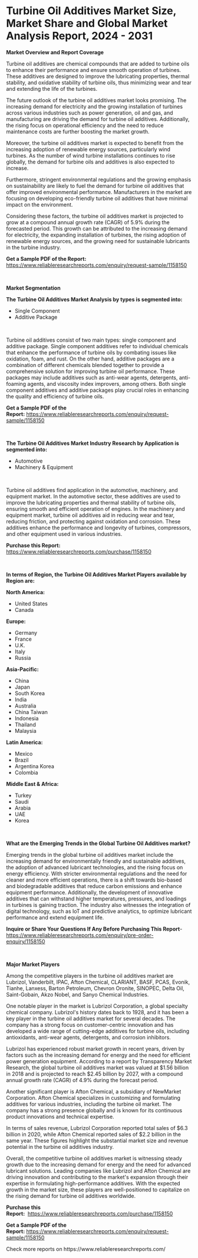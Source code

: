 <p><h1>Turbine Oil Additives Market Size, Market Share and Global Market Analysis Report, 2024 - 2031</h1></p><p><strong>Market Overview and Report Coverage</strong></p>
<p><p>Turbine oil additives are chemical compounds that are added to turbine oils to enhance their performance and ensure smooth operation of turbines. These additives are designed to improve the lubricating properties, thermal stability, and oxidative stability of turbine oils, thus minimizing wear and tear and extending the life of the turbines.</p><p>The future outlook of the turbine oil additives market looks promising. The increasing demand for electricity and the growing installation of turbines across various industries such as power generation, oil and gas, and manufacturing are driving the demand for turbine oil additives. Additionally, the rising focus on operational efficiency and the need to reduce maintenance costs are further boosting the market growth.</p><p>Moreover, the turbine oil additives market is expected to benefit from the increasing adoption of renewable energy sources, particularly wind turbines. As the number of wind turbine installations continues to rise globally, the demand for turbine oils and additives is also expected to increase.</p><p>Furthermore, stringent environmental regulations and the growing emphasis on sustainability are likely to fuel the demand for turbine oil additives that offer improved environmental performance. Manufacturers in the market are focusing on developing eco-friendly turbine oil additives that have minimal impact on the environment.</p><p>Considering these factors, the turbine oil additives market is projected to grow at a compound annual growth rate (CAGR) of 5.9% during the forecasted period. This growth can be attributed to the increasing demand for electricity, the expanding installation of turbines, the rising adoption of renewable energy sources, and the growing need for sustainable lubricants in the turbine industry.</p></p>
<p><strong>Get a Sample PDF of the Report:</strong> <a href="https://www.reliableresearchreports.com/enquiry/request-sample/1158150">https://www.reliableresearchreports.com/enquiry/request-sample/1158150</a></p>
<p>&nbsp;</p>
<p><strong>Market Segmentation</strong></p>
<p><strong>The Turbine Oil Additives Market Analysis by types is segmented into:</strong></p>
<p><ul><li>Single Component</li><li>Additive Package</li></ul></p>
<p>&nbsp;</p>
<p><p>Turbine oil additives consist of two main types: single component and additive package. Single component additives refer to individual chemicals that enhance the performance of turbine oils by combating issues like oxidation, foam, and rust. On the other hand, additive packages are a combination of different chemicals blended together to provide a comprehensive solution for improving turbine oil performance. These packages may include additives such as anti-wear agents, detergents, anti-foaming agents, and viscosity index improvers, among others. Both single component additives and additive packages play crucial roles in enhancing the quality and efficiency of turbine oils.</p></p>
<p><strong>Get a Sample PDF of the Report:</strong>&nbsp;<a href="https://www.reliableresearchreports.com/enquiry/request-sample/1158150">https://www.reliableresearchreports.com/enquiry/request-sample/1158150</a></p>
<p>&nbsp;</p>
<p><strong>The Turbine Oil Additives Market Industry Research by Application is segmented into:</strong></p>
<p><ul><li>Automotive</li><li>Machinery & Equipment</li></ul></p>
<p>&nbsp;</p>
<p><p>Turbine oil additives find application in the automotive, machinery, and equipment market. In the automotive sector, these additives are used to improve the lubricating properties and thermal stability of turbine oils, ensuring smooth and efficient operation of engines. In the machinery and equipment market, turbine oil additives aid in reducing wear and tear, reducing friction, and protecting against oxidation and corrosion. These additives enhance the performance and longevity of turbines, compressors, and other equipment used in various industries.</p></p>
<p><strong>Purchase this Report:</strong>&nbsp; <a href="https://www.reliableresearchreports.com/purchase/1158150">https://www.reliableresearchreports.com/purchase/1158150</a></p>
<p>&nbsp;</p>
<p><strong>In terms of Region, the Turbine Oil Additives Market Players available by Region are:</strong></p>
<p>
    <p> <strong> North America: </strong>
        <ul>
            <li>United States</li>
            <li>Canada</li>
        </ul>
        </p> 
    <p> <strong> Europe: </strong>
        <ul>
            <li>Germany</li>
            <li>France</li>
            <li>U.K.</li>
            <li>Italy</li>
            <li>Russia</li>
        </ul>
        </p> 
    <p> <strong> Asia-Pacific: </strong>
        <ul>
            <li>China</li>
            <li>Japan</li>
            <li>South Korea</li>
            <li>India</li>
            <li>Australia</li>
            <li>China Taiwan</li>
            <li>Indonesia</li>
            <li>Thailand</li>
            <li>Malaysia</li>
        </ul>
        </p> 
    <p> <strong> Latin America: </strong>
        <ul>
            <li>Mexico</li>
            <li>Brazil</li>
            <li>Argentina Korea</li>
            <li>Colombia</li>
        </ul>
        </p> 
    <p> <strong> Middle East & Africa: </strong>
        <ul>
            <li>Turkey</li>
            <li>Saudi</li>
            <li>Arabia</li>
            <li>UAE</li>
            <li>Korea</li>
        </ul>
    </p>
    </p>
<p>&nbsp;</p>
<p><strong>What are the Emerging Trends in the Global Turbine Oil Additives market?</strong></p>
<p><p>Emerging trends in the global turbine oil additives market include the increasing demand for environmentally friendly and sustainable additives, the adoption of advanced lubricant technologies, and the rising focus on energy efficiency. With stricter environmental regulations and the need for cleaner and more efficient operations, there is a shift towards bio-based and biodegradable additives that reduce carbon emissions and enhance equipment performance. Additionally, the development of innovative additives that can withstand higher temperatures, pressures, and loadings in turbines is gaining traction. The industry also witnesses the integration of digital technology, such as IoT and predictive analytics, to optimize lubricant performance and extend equipment life.</p></p>
<p><strong>Inquire or Share Your Questions If Any Before Purchasing This Report</strong>- <a href="https://www.reliableresearchreports.com/enquiry/pre-order-enquiry/1158150">https://www.reliableresearchreports.com/enquiry/pre-order-enquiry/1158150</a></p>
<p>&nbsp;</p>
<p><strong>Major Market Players</strong></p>
<p><p>Among the competitive players in the turbine oil additives market are Lubrizol, Vanderbilt, IPAC, Afton Chemical, CLARIANT, BASF, PCAS, Evonik, Tianhe, Lanxess, Barton Petroleum, Chevron Oronite, SINOPEC, Delta Oil, Saint-Gobain, Akzo Nobel, and Sanyo Chemical Industries.</p><p>One notable player in the market is Lubrizol Corporation, a global specialty chemical company. Lubrizol's history dates back to 1928, and it has been a key player in the turbine oil additives market for several decades. The company has a strong focus on customer-centric innovation and has developed a wide range of cutting-edge additives for turbine oils, including antioxidants, anti-wear agents, detergents, and corrosion inhibitors.</p><p>Lubrizol has experienced robust market growth in recent years, driven by factors such as the increasing demand for energy and the need for efficient power generation equipment. According to a report by Transparency Market Research, the global turbine oil additives market was valued at $1.56 billion in 2018 and is projected to reach $2.45 billion by 2027, with a compound annual growth rate (CAGR) of 4.9% during the forecast period.</p><p>Another significant player is Afton Chemical, a subsidiary of NewMarket Corporation. Afton Chemical specializes in customizing and formulating additives for various industries, including the turbine oil market. The company has a strong presence globally and is known for its continuous product innovations and technical expertise.</p><p>In terms of sales revenue, Lubrizol Corporation reported total sales of $6.3 billion in 2020, while Afton Chemical reported sales of $2.2 billion in the same year. These figures highlight the substantial market size and revenue potential in the turbine oil additives industry.</p><p>Overall, the competitive turbine oil additives market is witnessing steady growth due to the increasing demand for energy and the need for advanced lubricant solutions. Leading companies like Lubrizol and Afton Chemical are driving innovation and contributing to the market's expansion through their expertise in formulating high-performance additives. With the expected growth in the market size, these players are well-positioned to capitalize on the rising demand for turbine oil additives worldwide.</p></p>
<p><strong>Purchase this Report:</strong>&nbsp;&nbsp;<a href="https://www.reliableresearchreports.com/purchase/1158150">https://www.reliableresearchreports.com/purchase/1158150</a></p>
<p></p>
<p><strong>Get a Sample PDF of the Report:</strong>&nbsp;<a href="https://www.reliableresearchreports.com/enquiry/request-sample/1158150">https://www.reliableresearchreports.com/enquiry/request-sample/1158150</a></p>
<p>Check more reports on https://www.reliableresearchreports.com/</p>